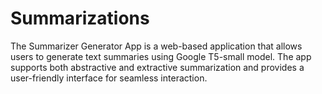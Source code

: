 # Summarizations
The Summarizer Generator App is a web-based application that allows users to generate text summaries using Google T5-small model. The app supports both abstractive and extractive summarization and provides a user-friendly interface for seamless interaction.  

